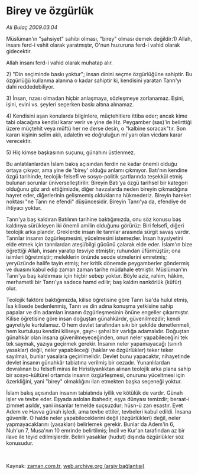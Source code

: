 # Birey ve özgürlük

*Ali Bulaç 2009.03.04*

<tr><td class="metin" colspan="2" style="padding-top: 20px; padding-left: 5px; padding-right: 10px;">Müslüman'ın "şahsiyet" sahibi olması, "birey" olması demek değildir:1) Allah, insanı ferd-i vahit olarak yaratmıştır, O'nun huzuruna ferd-i vahid olarak gidecektir.</td></tr><tr><td class="metin" colspan="2" style="padding-top: 20px; padding-left: 5px; padding-right: 10px;"><p> Allah insanı ferd-i vahid olarak muhatap alır.
<p>2) "Din seçiminde baskı yoktur"; insan dinini seçme özgürlüğüne sahiptir. Bu özgürlüğü kullanma alanına o kadar sahiptir ki, kendisini yaratan Tanrı'yı dahi reddedebiliyor.
<p>3) İnsan, rızası olmadan hiçbir anlaşmaya, sözleşmeye zorlanamaz. Eşini, işini, evini vs. şeyleri seçerken baskı altına alınamaz.
<p>4) Kendisini aşan konularda bilginlere, müçtehitlere ittiba eder; ancak kime tabi olacağına kendisi karar verir ve yine de Hz. Peygamber (sas)'in belirttiği üzere müçtehit veya müftü her ne derse desin, o "kalbine soracak"tır. Son kararı kişinin selim aklı, adaletin ve doğruluğun mi'yarı olan vicdanı karar verecektir.
<p>5) Hiç kimse başkasının suçunu, günahını üstlenmez.
<p>Bu anlatılanlardan İslam bakış açısından ferdin ne kadar önemli olduğu ortaya çıkıyor, ama yine de 'birey' olduğu anlamı çıkmıyor. Batı'nın kendine özgü tarihinde, teolojik-felsefî ve sosyo-politik şartlarında teşekkül etmiş bulunan sorunlar üniverselleştirilir. Bireyin Batı'ya özgü tarihsel bir kategori olduğunu göz ardı ettiğimizde, diğer havzalarda neden bireyin çıkmadığına hayret eder, diğerlerinin gelişmemiş olduklarına hükmederiz. Bireyin hareket noktası "ne Tanrı ne efendi" düşüncesidir. Bireyin Tanrı'ya da, efendiye de ihtiyacı yoktur.
<p>Tanrı'ya baş kaldıran Batılının tarihine baktığımızda, onu söz konusu baş kaldırıya sürükleyen iki önemli amilin olduğunu görürüz: Biri felsefî, diğeri teolojik arka plandır. Greklerde insan ile tanrılar arasında sürgit savaş vardır. Tanrılar insanın özgürleşmesini, yücelmesini istemezler. İnsan haysiyetini elde etmek için tanrılardan ateşi/bilgi gücünü çalarak elde eder. İslam'ın bize öğrettiği Allah, insanı yaratıp tesviye etmiştir; ruhundan üfürmüştür; ona isimleri öğretmiştir; meleklerin önünde secde etmelerini emretmiş; yeryüzünde halife tayin etmiş; her kritik dönemde peygamberler göndermiş ve duasını kabul edip zaman zaman tarihe müdahale etmiştir. Müslüman'ın Tanrı'ya baş kaldırması için hiçbir sebep yoktur. Böyle aziz, rahim, hâkim, merhametli bir Tanrı'ya sadece hamd edilir; baş kaldırı nankörlük (küfür) olur.
<p>Teolojik faktöre baktığımızda, kilise öğretisine göre Tanrı İsa'da hulul etmiş, İsa kilisede bedenlenmiş, Tanrı ve din adına konuşma yetkisine sahip papalar ve din adamları insanın özgürleşmesinin önüne engeller çıkarmıştır. Kilise öğretisine göre insan doğuştan günahkârdır, güvenilmezdir; kendi gayretiyle kurtulamaz. O hem devlet tarafından sıkı bir şekilde denetlenmeli, hem kurtuluşu kendini kiliseye, gayr-ı şahsi bir varlığa adamalıdır. Doğuştan günahkâr olan insana güvenilmeyeceğinden, onun neler yapabileceğini tek tek saymak, yazıya geçirmek gerekir. İnsanın neler yapamayacağı (sınırlı yasaklar) değil, neler yapabileceği (haklar ve özgürlükler) teker teker sayılmalı, bunlar yasalara geçirilmelidir. Devlet bunu yapacaktır, nihayetinde devlet insanın günahkâr tabiatına verilmiş bir cezadır. Yunanlılardan devralınan bu felsefî miras ile Hıristiyanlıktan alınan teolojik arka plana sahip bir sosyo-kültürel ortamda insanın özgürleşmesi, onurunu yüceltmesi için özerkliğini, yani "birey" olmaklığını ilan etmekten başka seçeneği yoktur.
<p>İslam bakış açısından insanın tabiatında iyilik ve kötülük de vardır. Günah işler ve tevbe eder. Eşyada aslolan ibahedir, eşya dünyası temizdir; beraat-i zimmet asıldır, yani insanlar temelde suçsuzdur; hüsn-ü zan esastır. Evet Adem ve Havva günah işledi, ama tevbe ettiler, tevbeleri kabul edildi. İnsana güvenilir. O halde neler yapabileceklerini değil (özgürlükleri) değil, neler yapmayacaklarını (yasakları) belirlemek gerekir. Bunlar da Adem'in 6, Nuh'un 7, Musa'nın 10 emrinde belirtilmiş; İncil ve Kur'an tarafından az bir ilave ile teyid edilmişlerdir. Belirli yasaklar (hudut) dışında özgürlükler söz konusudur.
<p><br/></p></p></p></p></p></p></p></p></p></p></td></tr>

Kaynak: [zaman.com.tr](http://zaman.com.tr/yazar.do?yazino=821383), [web.archive.org (arşiv bağlantısı)](http://web.archive.org/web/20090314024818/http://www.zaman.com.tr:80/yazar.do?yazino=821383)
